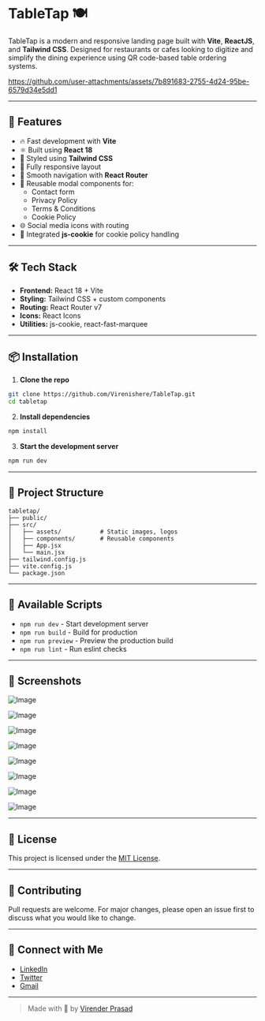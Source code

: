 # TableTap 🍽️

TableTap is a modern and responsive landing page built with **Vite**, **ReactJS**, and **Tailwind CSS**. Designed for restaurants or cafes looking to digitize and simplify the dining experience using QR code-based table ordering systems.

https://github.com/user-attachments/assets/7b891683-2755-4d24-95be-6579d34e5dd1

---

## 🚀 Features

- 🔥 Fast development with **Vite**
- ⚛️ Built using **React 18**
- 🎨 Styled using **Tailwind CSS**
- 📱 Fully responsive layout
- 🧭 Smooth navigation with **React Router**
- 📄 Reusable modal components for:
  - Contact form
  - Privacy Policy
  - Terms & Conditions
  - Cookie Policy
- 🌐 Social media icons with routing
- 🍪 Integrated **js-cookie** for cookie policy handling

---

## 🛠️ Tech Stack

- **Frontend:** React 18 + Vite
- **Styling:** Tailwind CSS + custom components
- **Routing:** React Router v7
- **Icons:** React Icons
- **Utilities:** js-cookie, react-fast-marquee

---

## 📦 Installation

1. **Clone the repo**

```bash
git clone https://github.com/Virenishere/TableTap.git
cd tabletap
````

2. **Install dependencies**

```bash
npm install
```

3. **Start the development server**

```bash
npm run dev
```

---

## 📁 Project Structure

```
tabletap/
├── public/
├── src/
│   ├── assets/           # Static images, logos
│   ├── components/       # Reusable components
│   ├── App.jsx
│   └── main.jsx
├── tailwind.config.js
├── vite.config.js
└── package.json
```

---

## 🧪 Available Scripts

* `npm run dev` - Start development server
* `npm run build` - Build for production
* `npm run preview` - Preview the production build
* `npm run lint` - Run eslint checks

---

## 📸 Screenshots

![Image](https://github.com/user-attachments/assets/1a21d69e-f99f-4979-baff-0afdc6e89b74)

![Image](https://github.com/user-attachments/assets/e9130dfe-9a81-4ae9-b55f-86f6da777e36)

![Image](https://github.com/user-attachments/assets/47ebbba8-30b3-45c2-9533-fc31c19b4dd6)

![Image](https://github.com/user-attachments/assets/0e516ad6-22ec-4d15-868b-68f438dbcb55)

![Image](https://github.com/user-attachments/assets/ad5d29a7-2206-4a0a-990b-c9ad9c95d772)

![Image](https://github.com/user-attachments/assets/51d5cedf-8ea0-45d0-b42d-187cd8bc82a8)

![Image](https://github.com/user-attachments/assets/51df5bcc-a8c9-4207-b769-6c71fad9745f)

![Image](https://github.com/user-attachments/assets/31c1c996-b40b-43f5-b045-4a615e5da7b5)

---

## 📄 License

This project is licensed under the [MIT License](LICENSE).

---

## 🤝 Contributing

Pull requests are welcome. For major changes, please open an issue first to discuss what you would like to change.

---

## 🔗 Connect with Me

* [LinkedIn](https://www.linkedin.com/in/virenderprasad/)
* [Twitter](https://x.com/viren_iz_here/)
* [Gmail](mailto:virender288@gmail.com)

---

> Made with 💖 by [Virender Prasad](https://github.com/Virenishere)

